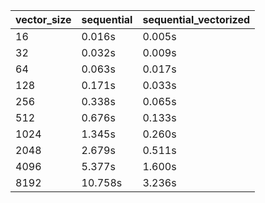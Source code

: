 | vector_size | sequential | sequential_vectorized |
|---|---|---|
| 16 | 0.016s | 0.005s |
| 32 | 0.032s | 0.009s |
| 64 | 0.063s | 0.017s |
| 128 | 0.171s | 0.033s |
| 256 | 0.338s | 0.065s |
| 512 | 0.676s | 0.133s |
| 1024 | 1.345s | 0.260s |
| 2048 | 2.679s | 0.511s |
| 4096 | 5.377s | 1.600s |
| 8192 | 10.758s | 3.236s |